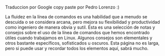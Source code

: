 Traduccion por Google copy paste por Pedro Lorenzo :)

La fluidez en la línea de comandos es una habilidad que a menudo se descuida o se considera arcana, pero mejora su flexibilidad y productividad como ingeniero de manera obvia y sutil. Esta es una selección de notas y consejos sobre el uso de la línea de comandos que hemos encontrado útiles cuando trabajamos en Linux. Algunos consejos son elementales y otros bastante específicos, sofisticados u oscuros. Esta página no es larga, pero si puede usar y recordar todos los elementos aquí, sabrá mucho.
